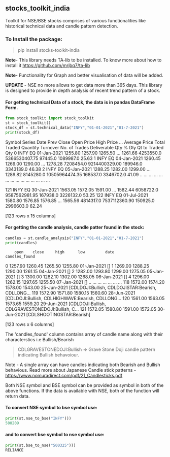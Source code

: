 ## stocks_toolkit_india
Toolkit for NSE/BSE stocks comprises of various functionalities like historical technical data and candle pattern detection.

### To Install the package: 
>pip install stocks-toolkit-india


**Note**- This library needs TA-lib to be installed. To know more about how to install it  https://github.com/mrjbq7/ta-lib

**Note**- Functionality for Graph and better visualisation of data will be added.

**UPDATE** - NSE no more allows to get data more than 365 days. This library is designed to provide in depth analysis of recent trend pattern of a stock. 

#### For getting technical Data of a stock, the data is in pandas DataFrame Form.
```python 
from stock_toolkit import stock_toolkit
st = stock_toolkit()
stock_df = st.technical_data("INFY","01-01-2021","01-7-2021")
print(stock_df)
```
Symbol Series         Date Prev Close Open Price High Price  ... Average Price Total Traded Quantity        Turnover No. of Trades  Deliverable Qty % Dly Qt to Traded Qty
0     INFY     EQ  01-Jan-2021    1255.80    1257.90    1265.50  ...       1261.66             4253550.0   5366530407.75       97445.0        1089987.0                  25.63
1     INFY     EQ  04-Jan-2021    1260.45    1269.00    1290.00  ...       1278.28             7208454.0   9214400329.00      189946.0        3343139.0                  46.38
2     INFY     EQ  05-Jan-2021    1288.25    1282.00    1299.00  ...       1289.82             8145280.0  10505964474.35      168537.0        3346702.0                  41.09
..     ...    ...          ...        ...        ...        ...  ...           ...                   ...             ...           ...              ...                    ...

121   INFY     EQ  30-Jun-2021    1563.05    1572.05    1591.00  ...       1582.44             6058722.0   9587562981.95      167938.0        3226132.0                  53.25
122   INFY     EQ  01-Jul-2021    1580.80    1576.85    1576.85  ...       1565.56             4814317.0   7537112360.90      150925.0        2996603.0                  62.24

[123 rows x 15 columns]


#### For getting the candle analysis, candle patter found in the stock:
```python
candles = st.candle_analysis("INFY","01-01-2021","01-7-2021")
print(candles)
```
        open    close     high      low         date                                      candles_found
0    1257.90  1260.45  1265.50  1255.80  01-Jan-2021                                                 []
1    1269.00  1288.25  1290.00  1261.15  04-Jan-2021                                                 []
2    1282.00  1293.80  1299.00  1275.05  05-Jan-2021                                                 []
3    1300.00  1282.10  1302.00  1268.05  06-Jan-2021                                                 []
4    1296.00  1262.15  1297.65  1255.50  07-Jan-2021                                                 []
..       ...      ...      ...      ...          ...                                                ...
118  1572.00  1574.20  1578.00  1543.00  25-Jun-2021  [CDLDOJI:Bullish, CDLDOJISTAR:Bearish, CDLLONG...
119  1572.90  1571.80  1580.15  1560.60  28-Jun-2021  [CDLDOJI:Bullish, CDLHIGHWAVE:Bearish, CDLLONG...
120  1561.00  1563.05  1573.65  1559.20  29-Jun-2021  [CDLDOJI:Bullish, CDLGRAVESTONEDOJI:Bullish, C...
121  1572.05  1580.80  1591.00  1572.05  30-Jun-2021                          [CDLSHOOTINGSTAR:Bearish]

[123 rows x 6 columns]                                      

The 'candles_found' column contains array of candle name along with their characterstics i.e Bullish/Bearish
>CDLGRAVESTONEDOJI:Bullish => Grave Stone Doji candle pattern indicating Bullish behavoiour.

Note - A single array can have candles indicating both Bearish and Bullish behavious. Read more about Japanese Candle stick patterns - https://www.nomuradirect.com/pdf/21_Candlesticks.pdf

Both NSE symbol and BSE symbol can be provided as symbol in both of the above functions. If the data is available with NSE, both of the function will return data.

#### To convert NSE symbol to bse symbol use:

```python
print(st.nse_to_bse("INFY")))
500209
```

#### and to convert bse symbol to nse symbol use:
```python
print(st.bse_to_nse("500325")))
RELIANCE
```